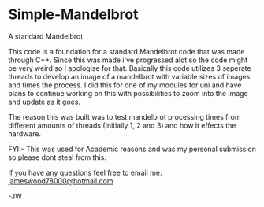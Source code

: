 # Simple-Mandelbrot
A standard Mandelbrot

This code is a foundation for a standard Mandelbrot code that was made through C++. Since this was made i've progressed alot so the code might be very weird so I apologise for that. Basically this code utilizes 3 seperate threads to develop an image of a mandelbrot with variable sizes of images and times the process. I did this for one of my modules for uni and have plans to continue working on this with possibilities to zoom into the image and update as it goes.

The reason this was built was to test mandelbrot processing times from different amounts of threads (Initially 1, 2 and 3) and how it effects the hardware.

FYI:- This was used for Academic reasons and was my personal submission so please dont steal from this.

If you have any questions feel free to email me: jameswood78000@hotmail.com

-JW
